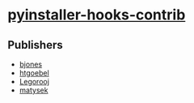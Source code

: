 # [pyinstaller-hooks-contrib](https://pypi.org/project/pyinstaller-hooks-contrib)



## Publishers
- [bjones](https://pypi.org/user/bjones)
- [htgoebel](https://pypi.org/user/htgoebel)
- [Legorooj](https://pypi.org/user/Legorooj)
- [matysek](https://pypi.org/user/matysek)

